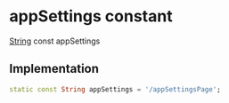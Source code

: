


# appSettings constant







[String](https://api.flutter.dev/flutter/dart-core/String-class.html) const appSettings
  







## Implementation

```dart
static const String appSettings = '/appSettingsPage';
```







